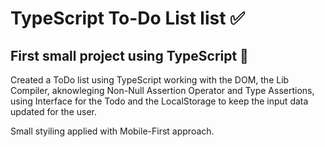 # TypeScript To-Do List list ✅

## First small project using TypeScript 🚀

Created a ToDo list using TypeScript working with the DOM, 
the Lib Compiler, aknowleging Non-Null Assertion Operator 
and Type Assertions, using Interface for the Todo and the 
LocalStorage to keep the input data updated for the user.

Small styiling applied with Mobile-First approach.
